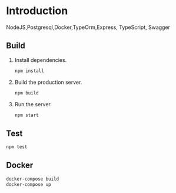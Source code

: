 # Introduction

NodeJS,Postgresql,Docker,TypeOrm,Express, TypeScript, Swagger
 
## Build
 
1. Install dependencies.

   ```sh
   npm install
   ```

2. Build the production server.

   ```sh
   npm build
   ```

3. Run the server.
   ```sh
   npm start
   ```

## Test

```sh
npm test
```

## Docker

```sh
docker-compose build
docker-compose up
```

